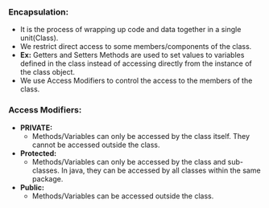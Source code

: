 
### Encapsulation:
- It is the process of wrapping up code and data together in a single unit(Class).
- We restrict direct access to some members/components of the class.
- **Ex:** Getters and Setters Methods are used to set values to variables defined in the class instead of accessing directly from the instance of the class object.
- We use Access Modifiers to control the access to the members of the class.


### Access Modifiers: 
- **PRIVATE:**
	- Methods/Variables can only be accessed by the class itself. They cannot be accessed outside the class.
- **Protected:**
	- Methods/Variables can only be accessed by the class and sub-classes. In java, they can be accessed by all classes within the same package.
- **Public:**
	- Methods/Variables can be accessed outside the class.


